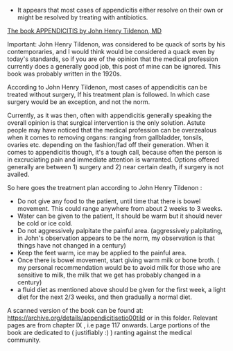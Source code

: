 - It appears that most cases of appendicitis either resolve on their own or might be resolved by treating with antibiotics.

<ins>The book APPENDICITIS by John Henry Tildenon, MD<ins/>

Important: John Henry Tildenon, was considered to be quack of sorts by his contemporaries, and I would think would be considered a quack even by today's standards, so if you are of the opinion that the medical profession currently does a generally good job, this post of mine can be ignored. This book was probably written in the 1920s.

According to John Henry Tildenon, most cases of appendicitis can be treated without surgery, If his treatment plan is followed. In which case surgery would be an exception, and not the norm.

Currently, as it was then, often with appendicitis generally speaking the overall opinion is that surgical intervention is the only solution. Astute people may have noticed that the medical profession can be overzealous when it comes to removing organs: ranging from gallbladder, tonsils, ovaries etc. depending on the fashion/fad off their generation.
When it comes to appendicitis though, it's a tough call, because often the person is in excruciating pain and immediate attention is warranted. Options offered generally are between 1) surgery and 2) near certain death, if surgery is not availed.

So here goes the treatment plan according to John Henry Tildenon :

- Do not give any food to the patient, until time that there is bowel movement. This could range anywhere from  about 2 weeks to 3 weeks.
- Water can be given to the patient, It should be warm but it should never be cold or ice cold.
- Do not aggressively palpitate the painful area. (aggressively palpitating,  in John's observation appears to be the norm, my observation is that things have not changed in a century)
- Keep the feet warm, ice may be applied to the painful area.
- Once there is bowel movement, start giving warm milk or bone broth. ( my personal recommendation would be to avoid milk for those who are sensitive to milk, the milk that we get has probably changed in a century)
- a fluid diet as mentioned above should be given for the first week, a light diet for the next 2/3 weeks, and then gradually a normal diet.

A scanned version of the book can be found at:  https://archive.org/details/appendicitisetio00tild or in this folder.
Relevant pages are from chapter IX , i.e page 117 onwards. Large portions of the book are dedicated to ( justifiably :) ) ranting against the medical community.
